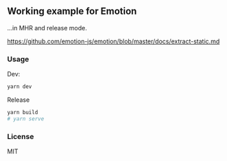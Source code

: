 
Working example for Emotion
----

...in MHR and release mode.

https://github.com/emotion-js/emotion/blob/master/docs/extract-static.md

### Usage

Dev:

```bash
yarn dev
```

Release

```bash
yarn build
# yarn serve
```

### License

MIT

